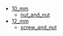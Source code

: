 * [10_mm](10_mm)
  * [nut_and_nut](10_mm/nut_and_nut)
* [12_mm](12_mm)
  * [screw_and_nut](12_mm/screw_and_nut)
